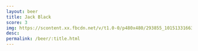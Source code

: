 ```yaml
---
layout: beer
title: Jack Black
score: 3
img: https://scontent.xx.fbcdn.net/v/t1.0-0/p480x480/293855_10151331663163745_2099861357_n.jpg?oh=9dd910e6a750a6e3fa6d2afc9cfd6842&oe=5919F3C7
desc: 
permalink: /beer/:title.html
---
```


